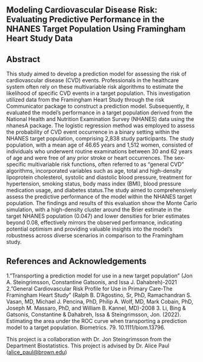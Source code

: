 ## Modeling Cardiovascular Disease Risk: Evaluating Predictive Performance in the NHANES Target Population Using Framingham Heart Study Data

## Abstract
This study aimed to develop a prediction model for assessing the risk of cardiovascular disease (CVD)
events. Professionals in the healthcare system often rely on these multivariable risk algorithms to estimate the
likelihood of specific CVD events in a target population. This investigation utilized data from the Framingham
Heart Study through the risk Communicator package to construct a prediction model. Subsequently, it
evaluated the model’s performance in a target population derived from the National Health and Nutrition
Examination Survey (NHANES) data using the nhanesA package. The logistic regression method was
employed to assess the probability of CVD event occurrence in a binary setting within the NHANES target
population, comprising 2,838 study participants. The study population, with a mean age of 46.65 years
and 1,512 women, consisted of individuals who underwent routine examinations between 30 and 62 years
of age and were free of any prior stroke or heart occurrences. The sex-specific multivariable risk functions,
often referred to as “general CVD” algorithms, incorporated variables such as age, total and high-density
lipoprotein cholesterol, systolic and diastolic blood pressure, treatment for hypertension, smoking status, body
mass index (BMI), blood pressure medication usage, and diabetes status.The study aimed to comprehensively
assess the predictive performance of the model within the NHANES target population. The findings and
results of this evaluation show the Monte Carlo simulation, with a high-density cluster around the Brier
estimate in the target NHANES population (0.047) and lower densities for brier estimates beyond 0.08,
effectively mirrors the observed performance, indicating potential optimism and providing valuable insights
into the model’s robustness across diverse scenarios in comparison to the Framingham study. 

## References and Acknowledgements
1.”Transporting a prediction model for use in a new target population” (Jon A. Steingrimsson, Constantine
Gatsonis, and Issa J. Dahabreh)-2021
2.”General Cardiovascular Risk Profile for Use in Primary Care-The Framingham Heart Study” (Ralph B.
D’Agostino, Sr, PhD, Ramachandran S. Vasan, MD, Michael J. Pencina, PhD, Philip A. Wolf, MD, Mark
Cobain, PhD, Joseph M. Massaro, PhD, and William B. Kannel, MD)-2008
3. Li, Bing & Gatsonis, Constantine & Dahabreh, Issa & Steingrimsson, Jon. (2022). Estimating the area
under the ROC curve when transporting a prediction model to a target population. Biometrics. 79.
10.1111/biom.13796.

This project is a collaboration with Dr. Jon Steingrimsson from the Department Biostatistics. This project is advised by Dr. Alice Paul (alice_paul@brown.edu)
